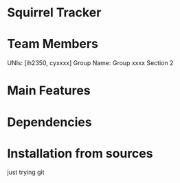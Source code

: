 # Squirrel Tracker
  
# Team Members
UNIs: [ih2350, cyxxxx]
Group Name: Group xxxx Section 2

# Main Features

# Dependencies

# Installation from sources


just trying git
